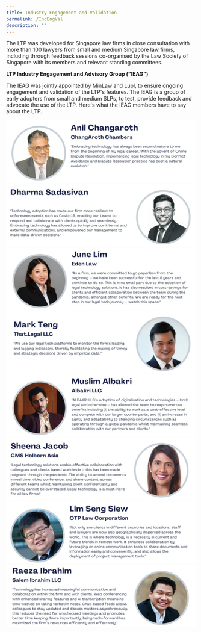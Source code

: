 ```yaml
---
title: Industry Engagement and Validation
permalink: /IndEngVal
description: ""
---
```

The LTP was developed for Singapore law firms in close consultation with more than 100 lawyers from small and medium Singapore law firms, including through feedback sessions co-organised by the Law Society of Singapore with its members and relevant standing committees.

**LTP Industry Engagement and Advisory Group ("IEAG")**

The IEAG was jointly appointed by MinLaw and Lupl, to ensure ongoing engagement and validation of the LTP's features. The IEAG is a group of early adopters from small and medium SLPs, to test, provide feedback and advocate the use of the LTP. Here's what the IEAG members have to say about the LTP.

![Anil Changaroth](/images/IEAG/1AC-final.png)
![Dharma Sadasivan](/images/IEAG/2DS-final.png)
![June Lim](/images/IEAG/3JL-final.png)
![Mark Teng](/images/IEAG/4MT-final.png)
![Muslim Albakri](/images/IEAG/5MA-final.png)
![Sheena Jacob](/images/IEAG/6SJ-final.png)
![Lim Seng Siew](/images/IEAG/7LSS-final.png)![Raeza Ibrahim](/images/IEAG/8RI-final.png)